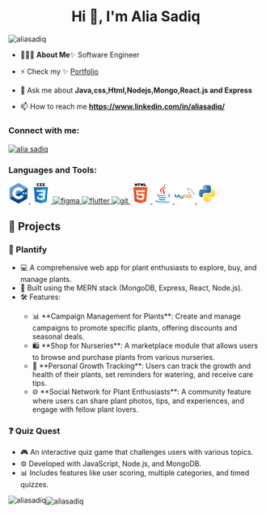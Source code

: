 <h1 align="center">Hi 👋, I'm Alia Sadiq</h1>

<p align="left"> <img src="https://komarev.com/ghpvc/?username=aliasadiq&label=Profile%20views&color=0e75b6&style=flat" alt="aliasadiq" /> </p>

- 👨🏻‍💻 **About Me**✨ Software Engineer
  
- ⚡ Check my ✨ [Portfolio](https://alia-sadiq.vercel.app/)

- 💬 Ask me about **Java,css,Html,Nodejs,Mongo,React.js and Express**

- 📫 How to reach me **https://www.linkedin.com/in/aliasadiq/**



<h3 align="left">Connect with me:</h3>
<p align="left">
<a href="https://linkedin.com/in/alia sadiq" target="blank"><img align="center" src="https://raw.githubusercontent.com/rahuldkjain/github-profile-readme-generator/master/src/images/icons/Social/linked-in-alt.svg" alt="alia sadiq" height="30" width="40" /></a>
</p>

<h3 align="left">Languages and Tools:</h3>
<a href="https://www.w3schools.com/cpp/" target="_blank" rel="noreferrer"> <img src="https://raw.githubusercontent.com/devicons/devicon/master/icons/cplusplus/cplusplus-original.svg" alt="cplusplus" width="40" height="40"/> </a> <a href="https://www.w3schools.com/css/" target="_blank" rel="noreferrer"> <img src="https://raw.githubusercontent.com/devicons/devicon/master/icons/css3/css3-original-wordmark.svg" alt="css3" width="40" height="40"/> </a> <a href="https://www.figma.com/" target="_blank" rel="noreferrer"> <img src="https://www.vectorlogo.zone/logos/figma/figma-icon.svg" alt="figma" width="40" height="40"/> </a> <a href="https://flutter.dev" target="_blank" rel="noreferrer"> <img src="https://www.vectorlogo.zone/logos/flutterio/flutterio-icon.svg" alt="flutter" width="40" height="40"/> </a> <a href="https://git-scm.com/" target="_blank" rel="noreferrer"> <img src="https://www.vectorlogo.zone/logos/git-scm/git-scm-icon.svg" alt="git" width="40" height="40"/> </a> <a href="https://www.w3.org/html/" target="_blank" rel="noreferrer"> <img src="https://raw.githubusercontent.com/devicons/devicon/master/icons/html5/html5-original-wordmark.svg" alt="html5" width="40" height="40"/> </a> <a href="https://www.java.com" target="_blank" rel="noreferrer"> <img src="https://raw.githubusercontent.com/devicons/devicon/master/icons/java/java-original.svg" alt="java" width="40" height="40"/> </a> <a href="https://www.mysql.com/" target="_blank" rel="noreferrer"> <img src="https://raw.githubusercontent.com/devicons/devicon/master/icons/mysql/mysql-original-wordmark.svg" alt="mysql" width="40" height="40"/> </a> <a href="https://www.python.org" target="_blank" rel="noreferrer"> <img src="https://raw.githubusercontent.com/devicons/devicon/master/icons/python/python-original.svg" alt="python" width="40" height="40"/> </a> </p>

<h2 align="left">🌟 Projects</h2>

<!-- Plantify Project -->

<h3>🌿 Plantify</h3>
<ul>
  <li>💻 A comprehensive web app for plant enthusiasts to explore, buy, and manage plants.</li>
  <li>🚀 Built using the MERN stack (MongoDB, Express, React, Node.js).</li>
  <li>🛠️ Features:</li>
  <ul>
    <li>📊 **Campaign Management for Plants**: Create and manage campaigns to promote specific plants, offering discounts and seasonal deals.</li>
    <li>🛍️ **Shop for Nurseries**: A marketplace module that allows users to browse and purchase plants from various nurseries.</li>
    <li>🌱 **Personal Growth Tracking**: Users can track the growth and health of their plants, set reminders for watering, and receive care tips.</li>
    <li>🌐 **Social Network for Plant Enthusiasts**: A community feature where users can share plant photos, tips, and experiences, and engage with fellow plant lovers.</li>
  </ul>
</ul>


<!-- Quiz Quest Project -->
<h3>❓ Quiz Quest</h3>
<ul>
  <li>🎮 An interactive quiz game that challenges users with various topics.</li>
  <li>⚙️ Developed with JavaScript, Node.js, and MongoDB.</li>
  <li>📊 Includes features like user scoring, multiple categories, and timed quizzes.</li>
</ul>
    
<p><img align="left" src="https://github-readme-stats.vercel.app/api?username=aliasadiq&theme=dark&show_icons=true&locale=en" alt="aliasadiq" /> <img align="center" src="https://github-readme-streak-stats.herokuapp.com/?user=aliasadiq&theme=dark&hide_border=false" alt="aliasadiq" /></p>


